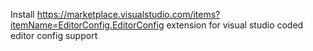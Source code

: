 Install https://marketplace.visualstudio.com/items?itemName=EditorConfig.EditorConfig extension for visual studio coded editor config support
